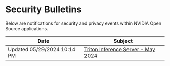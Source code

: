 # Security Bulletins

Below are notifications for security and privacy events within NVIDIA Open Source applications.

| Date       | Subject |
|------------|---------|
| Updated 05/29/2024 10:14 PM | [Triton Inference Server - May 2024](./bulletins/5546.md) |
